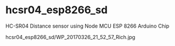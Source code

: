 # hcsr04_esp8266_sd

HC-SR04 Distance sensor using Node MCU ESP 8266 Arduino Chip

hcsr04_esp8266_sd/WP_20170326_21_52_57_Rich.jpg 

